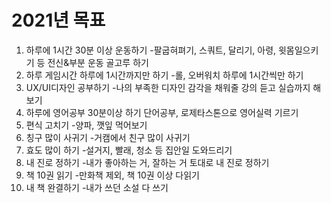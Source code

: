 # 2021년 목표
 1. 하루에 1시간 30분 이상 운동하기
 -팔굽혀펴기, 스쿼트, 달리기, 아령, 윗몸일으키기 등 전신&부분 운동 골고루 하기
 2. 하루 게임시간 하루에 1시간까지만 하기
  -롤, 오버워치 하루에 1시간씩만 하기
 3. UX/UI디자인 공부하기
 -나의 부족한 디자인 감각을 채워줄 강의 듣고 실습까지 해보기
 4. 하루에 영어공부 30분이상 하기
 단어공부, 로제타스톤으로 영어실력 기르기
 5. 편식 고치기
 -양파, 깻잎 먹어보기
 6. 칭구 많이 사귀기
 -거캠에서 친구 많이 사귀기
 7. 효도 많이 하기
 -설거지, 빨래, 청소 등 집안일 도와드리기
 8. 내 진로 정하기
 -내가 좋아하는 거, 잘하는 거 토대로 내 진로 정하기
 9. 책 10권 읽기
 -만화책 제외, 책 10권 이상 다읽기
 10. 내 책 완결하기
 -내가 쓰던 소설 다 쓰기
